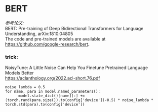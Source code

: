 # BERT

*参考论文:*\
BERT: Pre-training of Deep Bidirectional Transformers for Language Understanding, 	arXiv:1810.04805\
The code and pre-trained models are available at https://github.com/google-research/bert.


### trick:
NoisyTune: A Little Noise Can Help You Finetune Pretrained Language Models Better \
https://aclanthology.org/2022.acl-short.76.pdf 
```
noise_lambda = 0.5
for name, para in model.named_parameters():
	  model.state_dict()[name][:] += (torch.rand(para.size()).to(config['device'])-0.5) * noise_lambda * torch.std(para).to(config['device'])
```
